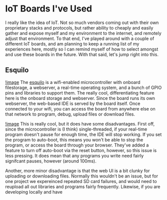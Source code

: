 # IoT Boards I've Used

I really like the idea of IoT.  Not so much vendors coming out with their own proprietary stacks and protocols, but rather ability to cheaply and easily gather and expose myself and my environment to the internet, and remotely adjust that environment.  To that end, I've played around with a couple of different IoT boards, and am planning to keep a running list of my experiences here, mostly so I can remind myself of how to select amongst and use these boards in the future.  With that said, let's jump right into this.

## Esquilo

[!image](/images/iot/esquilo)
The [esquilo](https://www.esquilo.io/) is a wifi-enabled microcontroller with onboard filestorage, a webserver, a real-time operating system, and a bunch of GPIO pins and libraries to support them.  The really cool, differentiating feature here is the onboard storage and webserver.  Since the board runs its own webserver, the web-based IDE is served by the board itself.  Once connected to your wifi, you can access the board from anywhere else on that network to program, debug, upload files or download files.

[!image](/images/iot/esquilo-ide)
This is really cool, but it does have some disadvantages.  First off, since the microcontroller is (I think) single-threaded, if your real-time program doesn't pause for enough time, the IDE will stop working.  If you set the program to auto-boot, this means you won't be able to stop the program, or access the board through your browser.  They've added a feature to turn off auto-boot via the reset button, however, so this issue is less pressing.  It does mean that any programs you write need fairly signifcant pauses, however (around 100ms).

Another, more minor disadvantage is that the web UI is a bit clunky for uploading or downloading files.  Normally this wouldn't be an issue, but for one project we expereinced repeated SD card failures, and would need to reupload all out libraries and programs fairly frequently.  Likewise, if you are developing locally and have
